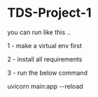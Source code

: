 # TDS-Project-1

you can run like this ..

1 - make a virtual env first

2 - install all requirements

3 - run the below command

uvicorn main:app --reload
